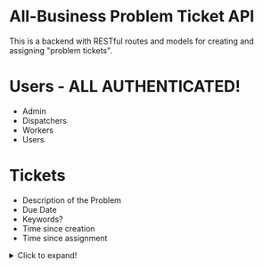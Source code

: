 # All-Business Problem Ticket API
This is a backend with RESTful routes and models for creating and assigning "problem tickets".

# Users - ALL AUTHENTICATED!
- Admin
- Dispatchers
- Workers
- Users

# Tickets
- Description of the Problem
- Due Date
- Keywords?
- Time since creation
- Time since assignment

<details>
  <summary>Click to expand!</summary>
  just testing these collapsibles.
</details>
